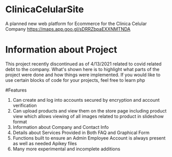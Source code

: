 # ClinicaCelularSite
A planned new web platform for Ecommerce for the Clinica Celular Company https://maps.app.goo.gl/sDRRZbpaEXXNMTNDA

# Information about Project
This project recently discontinued as of 4/13/2021 related to covid related debt to the company. What's shown here is to highlight what parts of the project were done and how things were implemented. If you would like to use certain blocks of code for your projects, feel free to learn php

#Features
1. Can create and log into accounts secured by encryption and account verification
2. Can upload products and view them on the store page including product view which allows viewing of all images related to product in slideshow format
3. Information about Company and Contact Info
4. Details about Services Provided in Both FAQ and Graphical Form
5. Functions built to ensure an Admin Employee Account is always present as well as needed Apikey files
6. Many more experimental and incomplete additions

